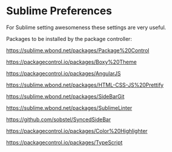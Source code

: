 Sublime Preferences
====================

For Sublime setting awesomeness these settings are very useful.

Packages to be installed by the package controller: 

https://sublime.wbond.net/packages/Package%20Control

https://packagecontrol.io/packages/Boxy%20Theme

https://packagecontrol.io/packages/AngularJS

https://sublime.wbond.net/packages/HTML-CSS-JS%20Prettify

https://sublime.wbond.net/packages/SideBarGit

https://sublime.wbond.net/packages/SublimeLinter

https://github.com/sobstel/SyncedSideBar

https://packagecontrol.io/packages/Color%20Highlighter

https://packagecontrol.io/packages/TypeScript

